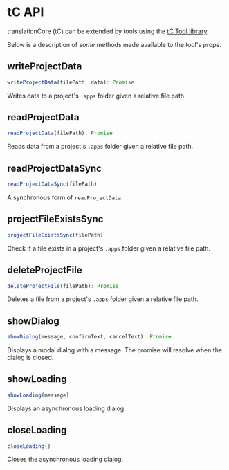 # tC API

translationCore (tC) can be extended by tools using the [tC Tool library](https://github.com/translationCoreApps/tc-tool).

Below is a description of *some* methods made available to the tool's props.

## writeProjectData

```js
writeProjectData(filePath, data): Promise
```

Writes data to a project's `.apps` folder given a relative file path.

## readProjectData

```js
readProjectData(filePath): Promise
```

Reads data from a project's `.apps` folder given a relative file path.

## readProjectDataSync

```js
readProjectDataSync(filePath)
```

A synchronous form of `readProjectData`.

## projectFileExistsSync

```js
projectFileExistsSync(filePath)
```

Check if a file exists in a project's `.apps` folder given a relative file path.

## deleteProjectFile

```js
deleteProjectFile(filePath): Promise
```

Deletes a file from a project's `.apps` folder given a relative file path.

## showDialog

```js
showDialog(message, confirmText, cancelText): Promise
```

Displays a modal dialog with a message.
The promise will resolve when the dialog is closed.

## showLoading

```js
showLoading(message)
```

Displays an asynchronous loading dialog.

## closeLoading

```js
closeLoading()
```

Closes the asynchronous loading dialog.
